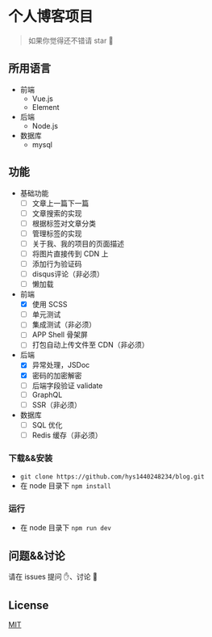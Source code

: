 # 个人博客项目

> 如果你觉得还不错请 star 🌟 

## 所用语言

- 前端
  - Vue.js
  - Element
- 后端
  - Node.js
- 数据库
  - mysql

## 功能

- 基础功能
  - [ ] 文章上一篇下一篇
  - [ ] 文章搜索的实现
  - [ ] 根据标签对文章分类
  - [ ] 管理标签的实现
  - [ ] 关于我、我的项目的页面描述
  - [ ] 将图片直接传到 CDN 上
  - [ ] 添加行为验证码
  - [ ] disqus评论（非必须）
  - [ ] 懒加载
- 前端
  - [x] 使用 SCSS
  - [ ] 单元测试
  - [ ] 集成测试（非必须）
  - [ ] APP Shell 骨架屏
  - [ ] 打包自动上传文件至 CDN（非必须）
- 后端
  - [x] 异常处理，JSDoc
  - [x] 密码的加密解密
  - [ ] 后端字段验证 validate
  - [ ] GraphQL
  - [ ] SSR（非必须）
- 数据库
  - [ ] SQL 优化
  - [ ] Redis 缓存（非必须）

### 下载&&安装

- `git clone https://github.com/hys1440248234/blog.git`
- 在 node 目录下 `npm install`

### 运行

- 在 node 目录下 `npm run dev`
  
## 问题&&讨论

请在 issues 提问 ✋、讨论  💬

## License

[MIT](./LICENSE)